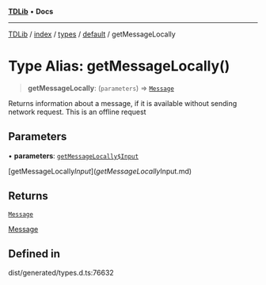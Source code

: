 [**TDLib**](../../../../../../README.md) • **Docs**

***

[TDLib](../../../../../../modules.md) / [index](../../../../../README.md) / [types](../../../README.md) / [default](../README.md) / getMessageLocally

# Type Alias: getMessageLocally()

> **getMessageLocally**: (`parameters`) => [`Message`](Message-1.md)

Returns information about a message, if it is available without sending network request. This is an offline request

## Parameters

• **parameters**: [`getMessageLocally$Input`](getMessageLocally$Input.md)

[getMessageLocally$Input](getMessageLocally$Input.md)

## Returns

[`Message`](Message-1.md)

[Message](Message-1.md)

## Defined in

dist/generated/types.d.ts:76632
